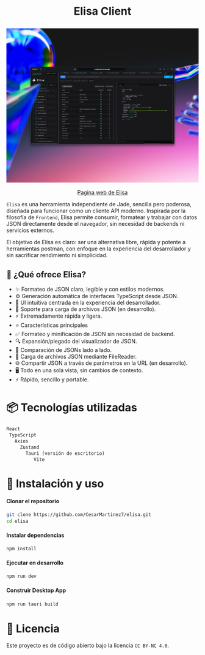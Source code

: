 # <p align="center">Elisa Client </p>
![./src/assets/images/elisa-client-0.0.3.png](./src/assets/images/elisa-client-0.0.3.png)
<p align="center"><a href="https://elisaland.vercel.app/" >Pagina web de Elisa</a> </p>

`Elisa` es una herramienta independiente de Jade, sencilla pero poderosa, diseñada para funcionar como un cliente API moderno. Inspirada por la filosofía de `Frontend`, Elisa permite consumir, formatear y trabajar con datos JSON directamente desde el navegador, sin necesidad de backends ni servicios externos.

El objetivo de Elisa es claro: ser una alternativa libre, rápida y potente a herramientas postman, con enfoque en la experiencia del desarrollador y sin sacrificar rendimiento ni simplicidad.


## 🚀 ¿Qué ofrece Elisa?

- ✨ Formateo de JSON claro, legible y con estilos modernos.
- ⚙️ Generación automática de interfaces TypeScript desde JSON.
- 🧠 UI intuitiva centrada en la experiencia del desarrollador.
- 📂 Soporte para carga de archivos JSON (en desarrollo).
- ⚡ Extremadamente rápida y ligera.
- ⭐ Características principales
- ✅ Formateo y minificación de JSON sin necesidad de backend.
- 🔍 Expansión/plegado del visualizador de JSON.
- 🔁 Comparación de JSONs lado a lado.
- 📁 Carga de archivos JSON mediante FileReader.
- 🌐 Compartir JSON a través de parámetros en la URL (en desarrollo).
- 🖥️ Todo en una sola vista, sin cambios de contexto.
- ⚡ Rápido, sencillo y portable.

# 📦 Tecnologías utilizadas

```
React
 TypeScript
   Axios
     Zustand
       Tauri (versión de escritorio)
          Vite
```

# 🧪 Instalación y uso
#### Clonar el repositorio

```bash
git clone https://github.com/CesarMartinez7/elisa.git
cd elisa
```

#### Instalar dependencias
```bash
npm install
```

#### Ejecutar en desarrollo

```bash
npm run dev
```

#### Construir Desktop App

```bash
npm run tauri build
```


# 📄 Licencia

Este proyecto es de código abierto bajo la licencia `CC BY-NC 4.0`.
